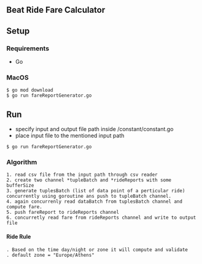 ## Beat Ride Fare Calculator

## Setup

### Requirements
- Go

### MacOS
```
$ go mod download
$ go run fareReportGenerator.go
```

## Run

- specify input and output file path inside /constant/constant.go
- place input file to the mentioned input path
```
$ go run fareReportGenerator.go

```

### Algorithm
```
1. read csv file from the input path through csv reader
2. create two channel *tupleBatch and *rideReports with some bufferSize
3. generate tuplesBatch (list of data point of a perticular ride) concurrently using goroutine ans push to tupleBatch channel.
4. again concurrenly read dataBatch from tuplesBatch channel and compute fare.
5. push fareReport to rideReports channel
6. concurretly read fare from rideReports channel and write to output file
```

#### Ride Rule
```
. Based on the time day/night or zone it will compute and validate
. default zone = "Europe/Athens"

```